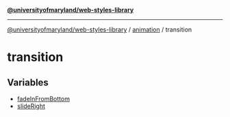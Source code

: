 [**@universityofmaryland/web-styles-library**](../../../README.md)

***

[@universityofmaryland/web-styles-library](../../../README.md) / [animation](../../README.md) / transition

# transition

## Variables

- [fadeInFromBottom](variables/fadeInFromBottom.md)
- [slideRight](variables/slideRight.md)
